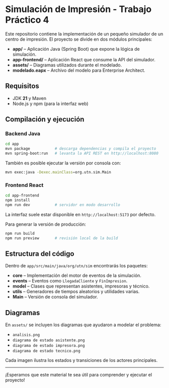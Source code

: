 # Simulación de Impresión - Trabajo Práctico 4

Este repositorio contiene la implementación de un pequeño simulador de un centro de impresión. El proyecto se divide en dos módulos principales:

- **app/** – Aplicación Java (Spring Boot) que expone la lógica de simulación.
- **app-frontend/** – Aplicación React que consume la API del simulador.
- **assets/** – Diagramas utilizados durante el modelado.
- **modelado.eapx** – Archivo del modelo para Enterprise Architect.

## Requisitos

- JDK **21** y Maven
- Node.js y npm (para la interfaz web)

## Compilación y ejecución

### Backend Java

```bash
cd app
mvn package           # descarga dependencias y compila el proyecto
mvn spring-boot:run   # levanta la API REST en http://localhost:8080
```

También es posible ejecutar la versión por consola con:

```bash
mvn exec:java -Dexec.mainClass=org.utn.sim.Main
```

### Frontend React

```bash
cd app-frontend
npm install
npm run dev           # servidor en modo desarrollo
```

La interfaz suele estar disponible en `http://localhost:5173` por defecto.

Para generar la versión de producción:

```bash
npm run build
npm run preview       # revisión local de la build
```

## Estructura del código

Dentro de `app/src/main/java/org/utn/sim` encontrarás los paquetes:

- **core** – Implementación del motor de eventos de la simulación.
- **events** – Eventos como `LlegadaCliente` y `FinImpresion`.
- **model** – Clases que representan asistentes, impresoras y técnico.
- **utils** – Generadores de tiempos aleatorios y utilidades varias.
- **Main** – Versión de consola del simulador.

## Diagramas

En `assets/` se incluyen los diagramas que ayudaron a modelar el problema:

- `analisis.png`
- `diagrama de estado asistente.png`
- `diagrama de estado impresora.png`
- `diagrama de estado tecnico.png`

Cada imagen ilustra los estados y transiciones de los actores principales.

---

¡Esperamos que este material te sea útil para comprender y ejecutar el proyecto!
